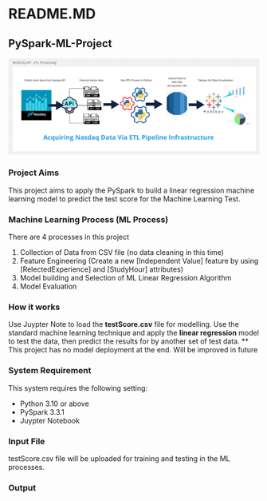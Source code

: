 # README.MD
## PySpark-ML-Project

![ETL Process via API](https://github.com/data-engineer-sk/dataWarehouse-PostgreSQL-1/blob/main/Nasdaq%20API%20-%20ETL%20Processing.png)

### Project Aims
This project aims to apply the PySpark to build a linear regression machine learning model to predict the test score for the Machine Learning Test.

### Machine Learning Process (ML Process)
There are 4 processes in this project
1. Collection of Data from CSV file (no data cleaning in this time)
2. Feature Engineering (Create a new [Independent Value] feature by using [RelectedExperience] and [StudyHour] attributes)
3. Model building and Selection of ML Linear Regression Algorithm
4. Model Evaluation

### How it works
Use Juypter Note to load the **testScore.csv** file for modelling.  Use the standard machine learning technique and apply the **linear regression** model to test the data, then predict the results for by another set of test data. 
** This project has no model deployment at the end.  Will be improved in future

### System Requirement
This system requires the following setting:
- Python 3.10 or above
- PySpark 3.3.1
- Juypter Notebook

### Input File
testScore.csv file will be uploaded for training and testing in the ML processes.

### Output

